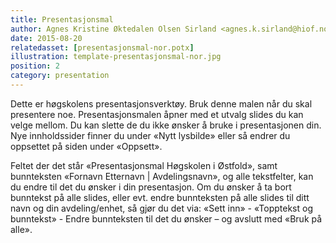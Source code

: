 ```yaml
---
title: Presentasjonsmal
author: Agnes Kristine Øktedalen Olsen Sirland <agnes.k.sirland@hiof.no>
date: 2015-08-20
relatedasset: [presentasjonsmal-nor.potx]
illustration: template-presentasjonsmal-nor.jpg
position: 2
category: presentation
---
```


Dette er høgskolens presentasjonsverktøy. Bruk denne malen når du skal presentere noe. Presentasjonsmalen åpner med et utvalg slides du kan velge mellom. Du kan slette de du ikke ønsker å bruke i presentasjonen din. Nye innholdssider finner du under «Nytt lysbilde» eller så endrer du oppsettet på siden under «Oppsett».

Feltet der det står «Presentasjonsmal Høgskolen i Østfold», samt bunnteksten «Fornavn Etternavn | Avdelingsnavn», og alle tekstfelter, kan du endre til det du ønsker i din presentasjon. Om du ønsker å ta bort bunntekst på alle slides, eller evt. endre bunnteksten på alle slides til ditt navn og din avdeling/enhet, så gjør du det via: «Sett inn» - «Topptekst og bunntekst» - Endre bunnteksten til det du ønsker – og avslutt med «Bruk på alle».
